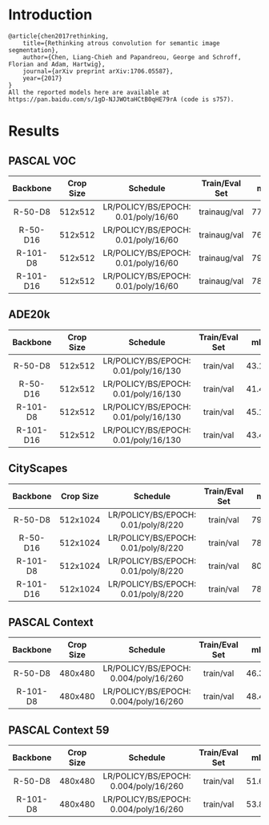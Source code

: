 # Introduction
```
@article{chen2017rethinking,
    title={Rethinking atrous convolution for semantic image segmentation},
    author={Chen, Liang-Chieh and Papandreou, George and Schroff, Florian and Adam, Hartwig},
    journal={arXiv preprint arXiv:1706.05587},
    year={2017}
}
All the reported models here are available at https://pan.baidu.com/s/1gD-NJJWOtaHCtB0qHE79rA (code is s757).
```


# Results

## PASCAL VOC
| Backbone  | Crop Size  | Schedule                             | Train/Eval Set  | mIoU   | Download                 |
| :-:       | :-:        | :-:                                  | :-:             | :-:    | :-:                      |
| R-50-D8   | 512x512    | LR/POLICY/BS/EPOCH: 0.01/poly/16/60  | trainaug/val    | 77.72% | [model](https://github.com/SegmentationBLWX/modelstore/releases/download/ssseg_deeplabv3/deeplabv3_resnet50os8_voc_train.pth) &#124; [log](https://github.com/SegmentationBLWX/modelstore/releases/download/ssseg_deeplabv3/deeplabv3_resnet50os8_voc_train.log) |
| R-50-D16  | 512x512    | LR/POLICY/BS/EPOCH: 0.01/poly/16/60  | trainaug/val    | 76.86% | [model](https://github.com/SegmentationBLWX/modelstore/releases/download/ssseg_deeplabv3/deeplabv3_resnet50os16_voc_train.pth) &#124; [log](https://github.com/SegmentationBLWX/modelstore/releases/download/ssseg_deeplabv3/deeplabv3_resnet50os16_voc_train.log) |
| R-101-D8  | 512x512    | LR/POLICY/BS/EPOCH: 0.01/poly/16/60  | trainaug/val    | 79.52% | [model](https://github.com/SegmentationBLWX/modelstore/releases/download/ssseg_deeplabv3/deeplabv3_resnet101os8_voc_train.pth) &#124; [log](https://github.com/SegmentationBLWX/modelstore/releases/download/ssseg_deeplabv3/deeplabv3_resnet101os8_voc_train.log) |
| R-101-D16 | 512x512    | LR/POLICY/BS/EPOCH: 0.01/poly/16/60  | trainaug/val    | 78.55% | [model](https://github.com/SegmentationBLWX/modelstore/releases/download/ssseg_deeplabv3/deeplabv3_resnet101os16_voc_train.pth) &#124; [log](https://github.com/SegmentationBLWX/modelstore/releases/download/ssseg_deeplabv3/deeplabv3_resnet101os16_voc_train.log) |

## ADE20k
| Backbone  | Crop Size  | Schedule                             | Train/Eval Set  | mIoU   | Download                 |
| :-:       | :-:        | :-:                                  | :-:             | :-:    | :-:                      |
| R-50-D8   | 512x512    | LR/POLICY/BS/EPOCH: 0.01/poly/16/130 | train/val       | 43.19% | [model](https://github.com/SegmentationBLWX/modelstore/releases/download/ssseg_deeplabv3/deeplabv3_resnet50os8_ade20k_train.pth) &#124; [log](https://github.com/SegmentationBLWX/modelstore/releases/download/ssseg_deeplabv3/deeplabv3_resnet50os8_ade20k_train.log) |
| R-50-D16  | 512x512    | LR/POLICY/BS/EPOCH: 0.01/poly/16/130 | train/val       | 41.41% | [model](https://github.com/SegmentationBLWX/modelstore/releases/download/ssseg_deeplabv3/deeplabv3_resnet50os16_ade20k_train.pth) &#124; [log](https://github.com/SegmentationBLWX/modelstore/releases/download/ssseg_deeplabv3/deeplabv3_resnet50os16_ade20k_train.log) |
| R-101-D8  | 512x512    | LR/POLICY/BS/EPOCH: 0.01/poly/16/130 | train/val       | 45.16% | [model](https://github.com/SegmentationBLWX/modelstore/releases/download/ssseg_deeplabv3/deeplabv3_resnet101os8_ade20k_train.pth) &#124; [log](https://github.com/SegmentationBLWX/modelstore/releases/download/ssseg_deeplabv3/deeplabv3_resnet101os8_ade20k_train.log) |
| R-101-D16 | 512x512    | LR/POLICY/BS/EPOCH: 0.01/poly/16/130 | train/val       | 43.45% | [model](https://github.com/SegmentationBLWX/modelstore/releases/download/ssseg_deeplabv3/deeplabv3_resnet101os16_ade20k_train.pth) &#124; [log](https://github.com/SegmentationBLWX/modelstore/releases/download/ssseg_deeplabv3/deeplabv3_resnet101os16_ade20k_train.log) |

## CityScapes
| Backbone  | Crop Size  | Schedule                             | Train/Eval Set  | mIoU   | Download                 |
| :-:       | :-:        | :-:                                  | :-:             | :-:    | :-:                      |
| R-50-D8   | 512x1024   | LR/POLICY/BS/EPOCH: 0.01/poly/8/220  | train/val       | 79.62% | [model](https://github.com/SegmentationBLWX/modelstore/releases/download/ssseg_deeplabv3/deeplabv3_resnet50os8_cityscapes_train.pth) &#124; [log](https://github.com/SegmentationBLWX/modelstore/releases/download/ssseg_deeplabv3/deeplabv3_resnet50os8_cityscapes_train.log) |
| R-50-D16  | 512x1024   | LR/POLICY/BS/EPOCH: 0.01/poly/8/220  | train/val       | 78.19% | [model](https://github.com/SegmentationBLWX/modelstore/releases/download/ssseg_deeplabv3/deeplabv3_resnet50os16_cityscapes_train.pth) &#124; [log](https://github.com/SegmentationBLWX/modelstore/releases/download/ssseg_deeplabv3/deeplabv3_resnet50os16_cityscapes_train.log) |
| R-101-D8  | 512x1024   | LR/POLICY/BS/EPOCH: 0.01/poly/8/220  | train/val       | 80.28% | [model](https://github.com/SegmentationBLWX/modelstore/releases/download/ssseg_deeplabv3/deeplabv3_resnet101os8_cityscapes_train.pth) &#124; [log](https://github.com/SegmentationBLWX/modelstore/releases/download/ssseg_deeplabv3/deeplabv3_resnet101os8_cityscapes_train.log) |
| R-101-D16 | 512x1024   | LR/POLICY/BS/EPOCH: 0.01/poly/8/220  | train/val       | 78.03% | [model](https://github.com/SegmentationBLWX/modelstore/releases/download/ssseg_deeplabv3/deeplabv3_resnet101os16_cityscapes_train.pth) &#124; [log](https://github.com/SegmentationBLWX/modelstore/releases/download/ssseg_deeplabv3/deeplabv3_resnet101os16_cityscapes_train.log) |

## PASCAL Context
| Backbone  | Crop Size  | Schedule                               | Train/Eval Set  | mIoU   | Download                 |
| :-:       | :-:        | :-:                                    | :-:             | :-:    | :-:                      |
| R-50-D8   | 480x480    | LR/POLICY/BS/EPOCH: 0.004/poly/16/260  | train/val       | 46.31% | [model](https://github.com/SegmentationBLWX/modelstore/releases/download/ssseg_deeplabv3/deeplabv3_resnet50os8_pascalcontext_train.pth) &#124; [log](https://github.com/SegmentationBLWX/modelstore/releases/download/ssseg_deeplabv3/deeplabv3_resnet50os8_pascalcontext_train.log) |
| R-101-D8  | 480x480    | LR/POLICY/BS/EPOCH: 0.004/poly/16/260  | train/val       | 48.43% | [model](https://github.com/SegmentationBLWX/modelstore/releases/download/ssseg_deeplabv3/deeplabv3_resnet101os8_pascalcontext_train.pth) &#124; [log](https://github.com/SegmentationBLWX/modelstore/releases/download/ssseg_deeplabv3/deeplabv3_resnet101os8_pascalcontext_train.log) |

## PASCAL Context 59
| Backbone  | Crop Size  | Schedule                               | Train/Eval Set  | mIoU   | Download                 |
| :-:       | :-:        | :-:                                    | :-:             | :-:    | :-:                      |
| R-50-D8   | 480x480    | LR/POLICY/BS/EPOCH: 0.004/poly/16/260  | train/val       | 51.69% | [model](https://github.com/SegmentationBLWX/modelstore/releases/download/ssseg_deeplabv3/deeplabv3_resnet50os8_pascalcontext59_train.pth) &#124; [log](https://github.com/SegmentationBLWX/modelstore/releases/download/ssseg_deeplabv3/deeplabv3_resnet50os8_pascalcontext59_train.log) |
| R-101-D8  | 480x480    | LR/POLICY/BS/EPOCH: 0.004/poly/16/260  | train/val       | 53.81% | [model](https://github.com/SegmentationBLWX/modelstore/releases/download/ssseg_deeplabv3/deeplabv3_resnet101os8_pascalcontext59_train.pth) &#124; [log](https://github.com/SegmentationBLWX/modelstore/releases/download/ssseg_deeplabv3/deeplabv3_resnet101os8_pascalcontext59_train.log) |